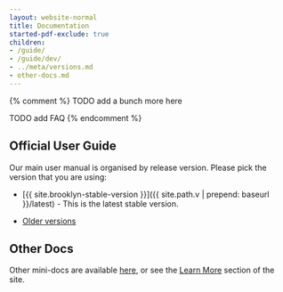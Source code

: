 ```yaml
---
layout: website-normal
title: Documentation
started-pdf-exclude: true
children:
- /guide/
- /guide/dev/
- ../meta/versions.md
- other-docs.md
---
```


{% comment %}
TODO add a bunch more here

TODO add FAQ
{% endcomment %}

## Official User Guide

Our main user manual is organised by release version. Please pick the version that you are using:

- [{{ site.brooklyn-stable-version }}]({{ site.path.v | prepend: baseurl }}/latest) -
  This is the latest stable version.

- [Older versions](/website/meta/versions.html)


## Other Docs

Other mini-docs are available [here](other-docs.html),
or see the [Learn More](/website/learnmore/) section of the site.
